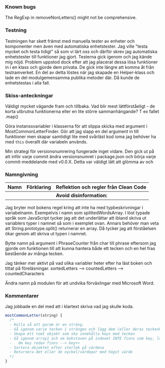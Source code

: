 ### Known bugs
The RegExp in removeNonLetters() might not be comprehensive.

### Testning
Testningen har skett främst med manuella tester av enheter och komponenter men även med automatiska enhetstester. Jag ville "testa mycket och testa tidigt" så som vi lärt oss och därför skrev jag automatiska enhetstester till funktioner jag gjort. Testerna gick igenom och jag kände mig nöjd. Problem uppstod dock efter att jag placerat dessa lösa funktioner in i en klass och gjorde dem privata. De gick inte längre att komma åt från testramverket. En del av detta löstes när jag skapade en Helper-klass och lade en del modulgemensamma publika metoder där. Då kunde de enhetstestas i alla fall.

### Skiss-anteckningar
Väldigt mycket vägande fram och tillbaka. Vad blir mest lättförståeligt - de korta utbrutna funktionerna eller en lite större sammanhängande? T ex fallet .map()

Göra instanssvariabler i klasserna för att slippa skicka med argument i MostCommonLetterFinder. Gör att jag slapp en del argument in till funktioner men skapar samtidigt lite med svårläst kod ioma jag behöver ha med `this` överallt där variabeln används.

Min strategi för versionsnumrering fungerade inget vidare. Den gick ut på att inför varje commit ändra versionsnumret i package.json och börja varje commit-meddelande med v0.0.X. Detta var väldigt lätt att glömma av och

### Namngivning

| Namn | Förklaring | Reflektion och regler från Clean Code |
|------|------------|---------------------------------------|
|      |            | **Avoid disinformation:**  |


Jag bryter mot bokens regel kring att inte ha med typbeskrivningar i variabelnamn. Exempelvis i namn som splittedWordsArray. I löst typade språk som JavaScript tycker jag att det underlättar att ibland skriva ut variablers typer i namnet så som i exemplet ovan. Annars behöver man veta att String.prototype.split() returnerar en array. Då tycker jag att förståelsen ökar genom att skriva ut typen i namnet.

Bytte namn på argument i PhraseCounter från char till phrase eftersom jag gjorde om funktionen till att kunna hantera både ett tecken och en hel fras bestående av många tecken.

Jag tänker mer aktivt på vad olika variabler heter efter ha läst boken och tittat på föreläsningar.
sortedLetters --> countedLetters --> countedCharacters

Ändra namn på modulen för att undvika förväxlingar med Microsoft Word.

### Kommentarer
Jag jobbade en del med att i klartext skriva vad jag skulle koda.

  ```javascript
  mostCommonLetter(string) {
    /*
    - Kolla så att param är en sträng.
    - Gå igenom varje tecken i strängen och lägg dem (eller deras teckenkod?) i array1.
    - Skapa ett tomt objekt som ska innehålla keys med tecken
    - Gå igenom array1 och om bokstaven på indexet INTE finns som key, lägg till den som key och sätt värdet till 1
    -   Om key redan finns --> key++
    - Sortera objektet efter storlek på värdena
    - Returnera det eller de nyckel/värdepar med högst värde
    */
  }
  ```
